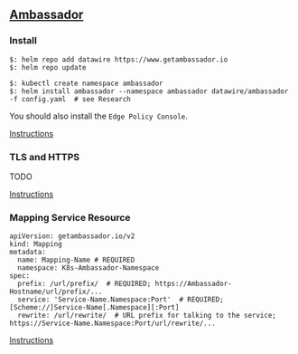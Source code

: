 ## [Ambassador](https://www.getambassador.io/)

### Install

```
$: helm repo add datawire https://www.getambassador.io
$: helm repo update

$: kubectl create namespace ambassador
$: helm install ambassador --namespace ambassador datawire/ambassador -f config.yaml  # see Research
```

You should also install the `Edge Policy Console`.  

[Instructions](Docs/Install/OtherInstallAndUpgrade/KubernetesHelm)

### TLS and HTTPS

TODO

[Instructions](Docs/Guides/Security/EnablingHTTPS)

### Mapping Service Resource

```
apiVersion: getambassador.io/v2
kind: Mapping
metadata:
  name: Mapping-Name # REQUIRED
  namespace: K8s-Ambassador-Namespace
spec:
  prefix: /url/prefix/  # REQUIRED; https://Ambassador-Hostname/url/prefix/...
  service: 'Service-Name.Namespace:Port'  # REQUIRED; [Scheme://]Service-Name[.Namespace][:Port]
  rewrite: /url/rewrite/  # URL prefix for talking to the service; https://Service-Name.Namespace:Port/url/rewrite/...
```

[Instructions](Docs/References/ConfigK8sService/MappingsServices)
